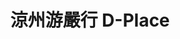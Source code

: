 ---
title: "涼州游嚴行 D-Place"
description: "涼州游嚴行 D-Place"
layout: shop
keywords:
  - 美食競賽
  - 台灣美食
  - 美食精選
datePublished: "2025-06-30"
dateModified: "2025-07-06"
city: "台北市"
district: "大同區"
address: "台北市大同區涼州街72巷2-1號"
phone: "0225520767"
geo: "25.06043099024625, 121.51073870555446"
google_map: "https://maps.app.goo.gl/8J64RLNgD47S4YN1A"
footinder: "https://footinder.com.tw/%e5%8f%b0%e5%8c%97%e5%b8%82/34877/"
official: "https://www.facebook.com/p/%E6%B6%BC%E5%B7%9E%E6%B8%B8%E5%9A%B4%E8%A1%8C-100063822170918/"
award:
  - name: "500盤"
    year: "2024"
    entries:
      - dishes:
          - "白蘆筍凍/糟滷鮑魚與豬肚/白蘆筍慕絲/甜豆仁與花椒青蔥油"
          - "炭烤肝醬鮑魚"

---